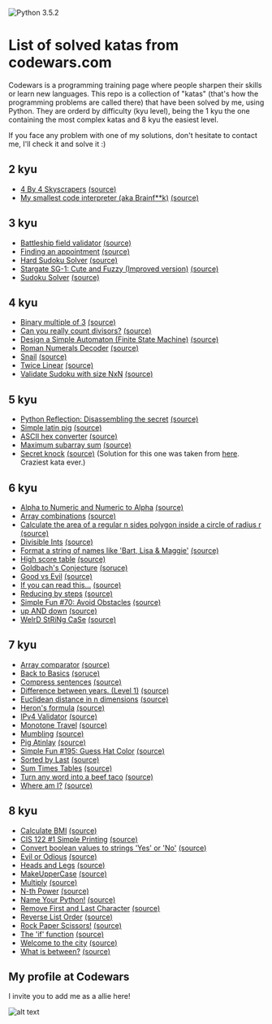 ![Python 3.5.2](https://img.shields.io/badge/python-3.5.2-blue.svg)

# List of solved katas from codewars.com

Codewars is a programming training page where people sharpen their skills or learn new languages.
This repo is a collection of "katas" (that's how the programming problems are called there) that have been solved by me, using Python. They are orderd by difficulty (kyu level), being the 1 kyu the one containing the most complex katas and 8 kyu the easiest level.

If you face any problem with one of my solutions, don't hesitate to contact me, I'll check it and solve it :)

## 2 kyu
* [4 By 4 Skyscrapers]()    [(source)](https://www.codewars.com/kata/4-by-4-skyscrapers/python)
* [My smallest code interpreter (aka Brainf**k)](https://github.com/manuhortet/CodewarsKatasPY3/blob/master/2%20kyu/My%20smallest%20code%20interpreter%20(aka%20Brainf**k).py)      [(source)](https://www.codewars.com/kata/my-smallest-code-interpreter-aka-brainf-star-star-k/python)

## 3 kyu
* [Battleship field validator](https://github.com/manuhortet/CodewarsKatasPY3/blob/master/3%20kyu/Battleship%20field%20validator.py)    [(source)](https://www.codewars.com/kata/battleship-field-validator)
* [Finding an appointment]()    [(source)](https://www.codewars.com/kata/finding-an-appointment/python)
* [Hard Sudoku Solver]()    [(source)](https://www.codewars.com/kata/hard-sudoku-solver/train/python)
* [Stargate SG-1: Cute and Fuzzy (Improved version)]()      [(source)](http://www.codewars.com/kata/stargate-sg-1-cute-and-fuzzy-improved-version/train/python)
* [Sudoku Solver](https://github.com/manuhortet/CodewarsKatasPY3/blob/master/3%20kyu/Sudoku%20Solver.py)     [(source)](https://www.codewars.com/kata/sudoku-solver)

## 4 kyu
* [Binary multiple of 3]()  [(source)](https://www.codewars.com/kata/binary-multiple-of-3/python)
* [Can you really count divisors?]()    [(source)](https://www.codewars.com/kata/can-you-really-count-divisors/train/python)
* [Design a Simple Automaton (Finite State Machine)]()  [(source)](https://www.codewars.com/kata/design-a-simple-automaton-finite-state-machine/python)
* [Roman Numerals Decoder]()    [(source)]()
* [Snail](https://github.com/manuhortet/CodewarsKatasPY3/blob/master/4%20kyu/Snail.py)	[(source)](http://www.codewars.com/kata/snail/python)
* [Twice Linear](https://github.com/manuhortet/CodewarsKatasPY3/blob/master/4%20kyu/Twice%20Linear.py)      [(source)](https://www.codewars.com/kata/twice-linear)
* [Validate Sudoku with size NxN](https://github.com/manuhortet/CodewarsKatasPY3/blob/master/4%20kyu/Validate%20Sudoku%20with%20size%20%60NxN%60.py)	[(source)](http://www.codewars.com/kata/validate-sudoku-with-size-nxn/python)

## 5 kyu
* [Python Reflection: Disassembling the secret](https://github.com/manuhortet/CodewarsKatasPY3/blob/master/5%20kyu/Python%20Reflection:%20Disassembling%20the%20secret.py)   [(source)](https://www.codewars.com/kata/python-reflection-disassembling-the-secret/solutions/python)
* [Simple latin pig](https://github.com/manuhortet/CodewarsKatasPY3/blob/master/5%20kyu/Simple%20Pig%20Latin.py)	[(source)](https://www.codewars.com/kata/simple-pig-latin)
* [ASCII hex converter](https://github.com/manuhortet/CodewarsKatasPY3/blob/master/5%20kyu/ASCII%20hex%20converter.py)	[(source)](https://www.codewars.com/kata/ascii-hex-converter/python)
* [Maximum subarray sum](https://github.com/manuhortet/CodewarsKatasPY3/blob/master/5%20kyu/Maximum%20subarray%20sum.py)	[(source)](https://www.codewars.com/kata/maximum-subarray-sum/python)
* [Secret knock](https://github.com/manuhortet/CodewarsKatasPY3/blob/master/5%20kyu/Secret%20knock.py)	[(source)](https://www.codewars.com/kata/secret-knock/python) (Solution for this one was taken from [here](https://github.com/the-zebulan/CodeWars/blob/master/katas/kyu_5/secret_knock.py). Craziest kata ever.)

## 6 kyu
* [Alpha to Numeric and Numeric to Alpha](https://github.com/manuhortet/CodewarsKatasPY3/blob/master/6%20kyu/Alpha%20to%20Numeric%20and%20Numeric%20to%20Alpha.py) [(source)](https://www.codewars.com/kata/alpha-to-numeric-and-numeric-to-alpha/python)
* [Array combinations](https://github.com/manuhortet/CodewarsKatasPY3/blob/master/6%20kyu/Array%20combinations.py)    [(source)](https://www.codewars.com/kata/array-combinations/python)
* [Calculate the area of a regular n sides polygon inside a circle of radius r]()   [(source)](https://www.codewars.com/kata/calculate-the-area-of-a-regular-n-sides-polygon-inside-a-circle-of-radius-r/python)
* [Divisible Ints](https://github.com/manuhortet/CodewarsKatasPY3/blob/master/6%20kyu/Divisible%20Ints.py)	[(source)](https://www.codewars.com/kata/divisible-ints)
* [Format a string of names like 'Bart, Lisa & Maggie'](https://github.com/manuhortet/CodewarsKatasPY3/blob/master/6%20kyu/Format%20a%20string%20of%20names%20like%20'Bart%2C%20Lisa%20%26%20Maggie'..py)	[(source)](https://www.codewars.com/kata/format-a-string-of-names-like-bart-lisa-and-maggie/python)
* [High score table](https://github.com/manuhortet/CodewarsKatasPY3/blob/master/6%20kyu/High%20score%20table.py)	[(source)](https://www.codewars.com/kata/high-score-table/python)
* [Goldbach's Conjecture](https://github.com/manuhortet/CodewarsKatasPY3/blob/master/6%20kyu/Goldbach's%20Conjecture.py)     [(soruce)](https://www.codewars.com/kata/goldbachs-conjecture-1/python)
* [Good vs Evil](https://github.com/manuhortet/CodewarsKatasPY3/blob/master/6%20kyu/Good%20vs%20Evil.py)  [(source)](https://www.codewars.com/kata/good-vs-evil/python)
* [If you can read this...](https://github.com/manuhortet/CodewarsKatasPY3/blob/master/6%20kyu/If%20you%20can%20read%20this....py)	[(source)](https://www.codewars.com/kata/if-you-can-read-this-dot-dot-dot/python)
* [Reducing by steps](https://github.com/manuhortet/CodewarsKatasPY3/blob/master/6%20kyu/Reducing%20by%20steps.py)	[(source)](https://www.codewars.com/kata/reducing-by-steps)
* [Simple Fun #70: Avoid Obstacles](https://github.com/manuhortet/CodewarsKatasPY3/blob/master/6%20kyu/Simple%20Fun%20%2370:%20Avoid%20Obstacles.py)	[(source)](http://www.codewars.com/kata/simple-fun-number-70-avoid-obstacles)
* [up AND down](https://github.com/manuhortet/CodewarsKatasPY3/blob/master/6%20kyu/up%20AND%20down.py)	[(source)](https://www.codewars.com/kata/up-and-down/python)
* [WeIrD StRiNg CaSe](https://github.com/manuhortet/CodewarsKatasPY3/blob/master/6%20kyu/WeIrD%20StRiNg%20CaSe.py)	[(source)](https://www.codewars.com/kata/weird-string-case)


## 7 kyu
* [Array comparator](https://github.com/manuhortet/CodewarsKatasPY3/blob/master/7%20kyu/Array%20comparator.py)	[(source)](https://www.codewars.com/kata/array-comparator/python)
* [Back to Basics]()    [(soruce)](https://www.codewars.com/kata/back-to-basics/python)
* [Compress sentences](https://github.com/manuhortet/CodewarsKatasPY3/blob/master/7%20kyu/Compress%20sentences.py)	[(source)](https://www.codewars.com/kata/compress-sentences/python)
* [Difference between years. (Level 1)]()   [(source)](https://www.codewars.com/kata/difference-between-years-level-1/pythons)
* [Euclidean distance in n dimensions](https://github.com/manuhortet/CodewarsKatasPY3/blob/master/7%20kyu/Euclidean%20distance%20in%20n%20dimensions.py)	[(source)](https://www.codewars.com/kata/euclidean-distance-in-n-dimensions/python)
* [Heron's formula](https://github.com/manuhortet/CodewarsKatasPY3/blob/master/7%20kyu/Heron's%20formula.py)    [(source)](https://www.codewars.com/kata/herons-formula)
* [IPv4 Validator](https://github.com/manuhortet/CodewarsKatasPY3/blob/master/7%20kyu/IPv4%20Validator.py)	[(source)](https://www.codewars.com/kata/ipv4-validator)
* [Monotone Travel](https://github.com/manuhortet/CodewarsKatasPY3/blob/master/7%20kyu/Monotone%20Travel.py)	[(source)](https://www.codewars.com/kata/monotone-travel/python)
* [Mumbling](https://github.com/manuhortet/CodewarsKatasPY3/blob/master/7%20kyu/Mumbling.py)	[(source)](https://www.codewars.com/kata/mumbling)
* [Pig Atinlay](https://github.com/manuhortet/CodewarsKatasPY3/blob/master/7%20kyu/Pig%20Atinlay.py)   [(source)](https://www.codewars.com/kata/pig-atinlay/python)
* [Simple Fun #195: Guess Hat Color](https://github.com/manuhortet/CodewarsKatasPY3/blob/master/7%20kyu/Simple%20Fun%20%23195:%20Guess%20Hat%20Color.py)	[(source)](http://www.codewars.com/kata/simple-fun-number-195-guess-hat-color/javascript)
* [Sorted by Last]()    [(source)](https://www.codewars.com/kata/sort-by-last-char/python)
* [Sum Times Tables](https://www.codewars.com/kata/sum-times-tables/python)		[(source)](https://github.com/manuhortet/CodewarsKatasPY3/blob/master/7%20kyu/Sum%20Times%20Tables.py)
* [Turn any word into a beef taco](https://github.com/manuhortet/CodewarsKatasPY3/blob/master/7%20kyu/Turn%20any%20word%20into%20a%20beef%20taco.py)	[(source)](https://www.codewars.com/kata/turn-any-word-into-a-beef-taco)
* [Where am I?](https://github.com/manuhortet/CodewarsKatasPY3/blob/master/7%20kyu/Where%20am%20I%3F.py)   [(source)](https://www.codewars.com/kata/where-am-i/python)


## 8 kyu
* [Calculate BMI]()	[(source)](https://www.codewars.com/kata/calculate-bmi/python)
* [CIS 122 #1 Simple Printing](https://github.com/manuhortet/CodewarsKatasPY3/blob/master/8%20kyu/CIS%20122%20%231%20Simple%20Printing.py)    [(source)](https://www.codewars.com/kata/cis-122-number-1-simple-printing/python)
* [Convert boolean values to strings 'Yes' or 'No'](https://github.com/manuhortet/CodewarsKatasPY3/blob/master/8%20kyu/Convert%20boolean%20values%20to%20strings%20'Yes'%20or%20'No'..py)	[(source)](https://www.codewars.com/kata/convert-boolean-values-to-strings-yes-or-no)
* [Evil or Odious](https://github.com/manuhortet/CodewarsKatasPY3/blob/master/8%20kyu/Convert%20boolean%20values%20to%20strings%20'Yes'%20or%20'No'..py)	[(source)](https://www.codewars.com/kata/evil-or-odious/python)
* [Heads and Legs](https://github.com/manuhortet/CodewarsKatasPY3/blob/master/8%20kyu/Heads%20and%20Legs.py)	[(source)](https://www.codewars.com/kata/heads-and-legs/python)
* [MakeUpperCase](https://github.com/manuhortet/CodewarsKatasPY3/blob/master/8%20kyu/MakeUpperCase.py)	[(source)](https://www.codewars.com/kata/makeuppercase/python)
* [Multiply](https://github.com/manuhortet/CodewarsKatasPY3/blob/master/8%20kyu/Multiply.py)	[(source)](https://www.codewars.com/kata/multiply)
* [N-th Power](https://github.com/manuhortet/CodewarsKatasPY3/blob/master/8%20kyu/N-th%20Power.py)	[(source)](https://www.codewars.com/kata/n-th-power)
* [Name Your Python!](https://github.com/manuhortet/CodewarsKatasPY3/blob/master/8%20kyu/Name%20Your%20Python!.py)     [(source)](https://www.codewars.com/kata/name-your-python)
* [Remove First and Last Character](https://github.com/manuhortet/CodewarsKatasPY3/blob/master/8%20kyu/Remove%20First%20and%20Last%20Character.py)   [(source)](https://www.codewars.com/kata/remove-first-and-last-character/python)
* [Reverse List Order](https://github.com/manuhortet/CodewarsKatasPY3/blob/master/8%20kyu/Reverse%20List%20Order.py)	[(source)](https://www.codewars.com/kata/reverse-list-order/python)
* [Rock Paper Scissors!](https://github.com/manuhortet/CodewarsKatasPY3/blob/master/8%20kyu/Rock%20Paper%20Scissors!.py)	[(source)](https://www.codewars.com/kata/rock-paper-scissors/python)
* [The 'if' function](https://github.com/manuhortet/CodewarsKatasPY3/blob/master/8%20kyu/The%20'if'%20function.py)	[(source)](https://www.codewars.com/kata/the-if-function/python)
* [Welcome to the city](https://github.com/manuhortet/CodewarsKatasPY3/blob/master/8%20kyu/Welcome%20to%20the%20city.py)	[(source)](https://www.codewars.com/kata/welcome-to-the-city/python)
* [What is between?](https://github.com/manuhortet/CodewarsKatasPY3/blob/master/8%20kyu/What%20is%20between%3F.py)	[(source)](https://www.codewars.com/kata/what-is-between/python)





## My profile at Codewars
I invite you to add me as a allie here!

![alt text](https://www.codewars.com/users/manuhortet/badges/large)